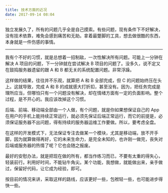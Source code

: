 ```yaml
---
title: 技术方面的近况
date: 2017-09-14 08:04
---
```


独立发展久了，所有的问题几乎全是自己摸索。有些问题，现有条件下不好解决，没有技术依靠，难免会感到痛苦和无助。拿着最蹩脚的工具，想去做很酷的东西，本身就是一件伤感的事情。
<!-- more -->

---

我有个不好的习惯，就是总想着一招制敌，一次性解决所有问题。可能上一分钟在解决 A 项目的问题，下一分钟就在尝试解决 B 项目的问题了。没多久，说不定又在鼓捣服务器遗留的跟 A 和 B 都无关的系统配置问题。非常浮躁。

这样做的结果，往往并不乐观，就算把 A 和 B 全部完成，但 C 的问题始终压在头上。这就导致，完成 A 和 B 的成就感大打折扣，甚至没有。因为，把任务完成是理所应当，但哪怕只有一个问题没有解决，却在情绪方面有一定的负面影响。整个过程，是不开心的。我应该改掉这个习惯。

后端、前端、移动端全部由一个人做，有个问题，就是你如果想保证自己的 App 在用户的手机上能持续正常运行，就必须先保证后端正常运行，而它的前提是，必须保证服务器不出问题，得有持续的服务器运维工作要做。所以，要考虑全盘。

在这样的开发模式下，无法保证专注去做某一个模块，尤其是移动端，放不开手脚，因为就算做得再好，它的未来生命力，是完全未知的，也许刚一做完，丧失对后端或服务器的热情了呢？它也会随之报废。

最好的安慰办法，就是把现在做的所有，都当作练习而已，不要有太重的得失心，轻装前行。利用好时间，不能钻牛角尖。某个功能，我想做，就能做出来，亲手做过，保留好代码，让它成为经验，即可。

按目前的情况来讲，采取这样的路线，应该更好一些，包袱轻一些，也可能进步得快一些。